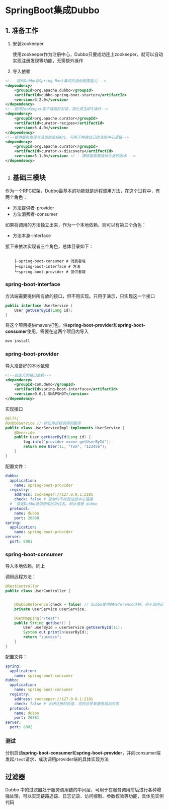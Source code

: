 

# SpringBoot集成Dubbo

## 1. 准备工作

1. 安装zookeeper

   使用zookeeper作为注册中心，Dubbo只要成功连上zookeeper，就可以自动实现注册发现等功能，无需额外操作

2. 导入依赖

```xml
<!-- 提供Dubbo与Spring Boot集成的自动配置能力 -->
<dependency>
    <groupId>org.apache.dubbo</groupId>
    <artifactId>dubbo-spring-boot-starter</artifactId>
    <version>3.2.0</version>
</dependency>
<!--提供ZooKeeper客户端高阶封装，简化原生API操作-->
<dependency>
    <groupId>org.apache.curator</groupId>
    <artifactId>curator-recipes</artifactId>
    <version>5.4.0</version>
</dependency>
<!--提供服务发现与注册的高级API，可用于构建自己的注册中心逻辑-->
<dependency>
    <groupId>org.apache.curator</groupId>
    <artifactId>curator-x-discovery</artifactId>
    <version>5.1.0</version> <!-- 请根据需要选择合适的版本 -->
</dependency>
```

2. ## 基础三模块

作为一个RPC框架，Dubbo最基本的功能就是远程调用方法，在这个过程中，有两个角色：

- 方法提供者-provider
- 方法消费者-consumer

如果将调用的方法独立出来，作为一个本地依赖，则可以有第三个角色：

- 方法本身-interface

接下来依次实现者三个角色，总体目录如下：

```shell

    ├─spring-boot-consumer # 消费者端
    ├─spring-boot-interface # 方法
    └─spring-boot-provider # 提供者端
```

### spring-boot-interface

方法端需要提供所有放的接口，但不用实现。只用于演示，只实现这一个接口

```java
public interface UserService {
    User getUserById(Long id);
}
```

将这个项目提供maven打包，供**spring-boot-provider**和**spring-boot-consumer**使用，需要在这两个项目内导入

```sh
mvn install
```

### spring-boot-provider

导入准备好的本地依赖

```xml
<!--自定义的接口依赖-->
<dependency>
    <groupId>com.demo</groupId>
    <artifactId>spring-boot-interface</artifactId>
    <version>0.0.1-SNAPSHOT</version>
</dependency>
```

实现接口

```java
@Slf4j
@DubboService // 标记为远程调用的服务
public class UserServiceImpl implements UserService {
    @Override
    public User getUserById(Long id) {
        log.info("provider ====> getUserById");
        return new User(1L, "Tom", "123456");
    }
}
```

配置文件：

```yaml
dubbo:
  application:
    name: spring-boot-provider
  registry:
    address: zookeeper://127.0.0.1:2181
    check: false # 启动时不校验注册中心连接
  #  指定Dubbo通信使用的协议名。默认值是 dubbo
  protocol:
    name: dubbo
    port: 20880
spring:
  application:
    name: spring-boot-provider
server:
  port: 8081
```

### spring-boot-consumer

导入本地依赖，同上

调用远程方法：

```java
@RestController
public class UserController {


    @DubboReference(check = false) // dubbo提供的Reference注解，用于调用远程服务
    private UserService userService;

    @GetMapping("/test")
    public String getUser() {
        User userById = userService.getUserById(1L);
        System.out.println(userById);
        return "success";
    }
}
```

配置文件：

```yaml
spring:
  application:
    name: spring-boot-consumer
dubbo:
  application:
    name: spring-boot-consumer
  registry:
    address: zookeeper://127.0.0.1:2181
    check: false # 关闭注册时检查，否则会导致服务启动失败
  protocol:
    name: dubbo
    port: 20881
server:
  port: 8082
```

### 测试

分别启动**spring-boot-consumer**和**spring-boot-provider**，并向consumer端发起`/test`请求，成功调用provider端的具体实现方法

## 过滤器

Dubbo 中的过滤器处于服务调用链的中间层，可用于在服务调用前后进行各种增强处理，可以实现链路追踪、日志记录、访问控制、参数校验等功能，具体见实例代码